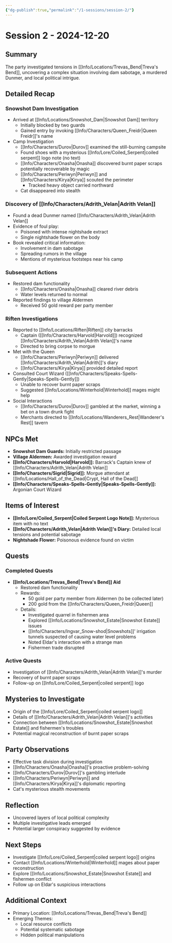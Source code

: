 ```yaml
---
{"dg-publish":true,"permalink":"/1-sessions/session-2/"}
---
```


# Session 2 - 2024-12-20

## Summary
The party investigated tensions in [[Info/Locations/Trevas_Bend\|Treva's Bend]], uncovering a complex situation involving dam sabotage, a murdered Dunmer, and local political intrigue.

## Detailed Recap

### Snowshot Dam Investigation
- Arrived at [[Info/Locations/Snowshot_Dam\|Snowshot Dam]] territory
  - Initially blocked by two guards
  - Gained entry by invoking [[Info/Characters/Queen_Freidr\|Queen Freidr]]'s name
- Camp Investigation
  - [[Info/Characters/Durov\|Durov]] examined the still-burning campsite
  - Found shoes with a mysterious [[Info/Lore/Coiled_Serpent\|coiled serpent]] logo note (no text)
  - [[Info/Characters/Onasha\|Onasha]] discovered burnt paper scraps potentially recoverable by magic
  - [[Info/Characters/Periwyn\|Periwyn]] and [[Info/Characters/Kirya\|Kirya]] scouted the perimeter
    - Tracked heavy object carried northward
  - Cat disappeared into stealth

### Discovery of [[Info/Characters/Adrith_Velan\|Adrith Velan]]
- Found a dead Dunmer named [[Info/Characters/Adrith_Velan\|Adrith Velan]]
- Evidence of foul play:
  - Poisoned with intense nightshade extract
  - Single nightshade flower on the body
- Book revealed critical information:
  - Involvement in dam sabotage
  - Spreading rumors in the village
  - Mentions of mysterious footsteps near his camp

### Subsequent Actions
- Restored dam functionality
  - [[Info/Characters/Onasha\|Onasha]] cleared river debris
  - Water levels returned to normal
- Reported findings to village Aldermen
  - Received 50 gold reward per party member

### Riften Investigations
- Reported to [[Info/Locations/Riften\|Riften]] city barracks
  - Captain ([[Info/Characters/Harvold\|Harvold]]) recognized [[Info/Characters/Adrith_Velan\|Adrith Velan]]'s name
  - Directed to bring corpse to morgue
- Met with the Queen
  - [[Info/Characters/Periwyn\|Periwyn]] delivered [[Info/Characters/Adrith_Velan\|Adrith]]'s diary
  - [[Info/Characters/Kirya\|Kirya]] provided detailed report
- Consulted Court Wizard ([[Info/Characters/Speaks-Spells-Gently\|Speaks-Spells-Gently]])
  - Unable to recover burnt paper scraps
  - Suggested [[Info/Locations/Winterhold\|Winterhold]] mages might help
- Social Interactions
  - [[Info/Characters/Durov\|Durov]] gambled at the market, winning a bet on a town drunk fight
  - Merchants directed to [[Info/Locations/Wanderers_Rest\|Wanderer's Rest]] tavern

## NPCs Met
- **Snowshot Dam Guards:** Initially restricted passage
- **Village Aldermen:** Awarded investigation reward
- **[[Info/Characters/Harvold\|Harvold]]:** Barrack's Captain knew of [[Info/Characters/Adrith_Velan\|Adrith Velan]]
- **[[Info/Characters/Sigrid\|Sigrid]]:** Morgue attendant at [[Info/Locations/Hall_of_the_Dead\|Crypt, Hall of the Dead]]
- **[[Info/Characters/Speaks-Spells-Gently\|Speaks-Spells-Gently]]:** Argonian Court Wizard

## Items of Interest
- **[[Info/Lore/Coiled_Serpent\|Coiled Serpent Logo Note]]:** Mysterious item with no text
- **[[Info/Characters/Adrith_Velan\|Adrith Velan]]'s Diary:** Detailed local tensions and potential sabotage
- **Nightshade Flower:** Poisonous evidence found on victim

## Quests

### Completed Quests
- **[[Info/Locations/Trevas_Bend\|Treva's Bend]] Aid**
  - Restored dam functionality
  - Rewards:
    - 50 gold per party member from Aldermen (to be collected later)
    - 200 gold from the [[Info/Characters/Queen_Freidr\|Queen]]
  - Details:
    - Investigated quarrel in fishermen area
    - Explored [[Info/Locations/Snowshot_Estate\|Snowshot Estate]] issues
    - [[Info/Characters/Ingvar_Snow-shod\|Snowshots]]' irrigation tunnels suspected of causing water level problems
    - Noted Eldar's interaction with a strange man
    - Fishermen trade disrupted

### Active Quests
- Investigation of [[Info/Characters/Adrith_Velan\|Adrith Velan]]'s murder
- Recovery of burnt paper scraps
- Follow-up on [[Info/Lore/Coiled_Serpent\|coiled serpent]] logo

## Mysteries to Investigate
- Origin of the [[Info/Lore/Coiled_Serpent\|coiled serpent logo]]
- Details of [[Info/Characters/Adrith_Velan\|Adrith Velan]]'s activities
- Connection between [[Info/Locations/Snowshot_Estate\|Snowshot Estate]] and fishermen's troubles
- Potential magical reconstruction of burnt paper scraps

## Party Observations
- Effective task division during investigation
- [[Info/Characters/Onasha\|Onasha]]'s proactive problem-solving
- [[Info/Characters/Durov\|Durov]]'s gambling interlude
- [[Info/Characters/Periwyn\|Periwyn]] and [[Info/Characters/Kirya\|Kirya]]'s diplomatic reporting
- Cat's mysterious stealth movements

## Reflection
- Uncovered layers of local political complexity
- Multiple investigative leads emerged
- Potential larger conspiracy suggested by evidence

## Next Steps
- Investigate [[Info/Lore/Coiled_Serpent\|coiled serpent logo]] origins
- Contact [[Info/Locations/Winterhold\|Winterhold]] mages about paper reconstruction
- Explore [[Info/Locations/Snowshot_Estate\|Snowshot Estate]] and fishermen conflict
- Follow up on Eldar's suspicious interactions

## Additional Context
- Primary Location: [[Info/Locations/Trevas_Bend\|Treva's Bend]]
- Emerging Themes:
  - Local resource conflicts
  - Potential systematic sabotage
  - Hidden political manipulations